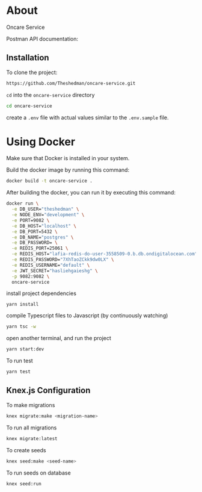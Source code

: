# About

Oncare Service

Postman API documentation: 

## Installation

To clone the project:

```bash
https://github.com/Theshedman/oncare-service.git
```

`cd` into the `oncare-service` directory

```bash
cd oncare-service
```

create a `.env` file with actual values similar to the `.env.sample` file.

# Using Docker
Make sure that Docker is installed in your system.

Build the docker image by running this command:
```bash
docker build -t oncare-service .
```
After building the docker, you can run it by executing this command:
```bash
docker run \
  -e DB_USER="theshedman" \
  -e NODE_ENV="development" \
  -e PORT=9082 \
  -e DB_HOST="localhost" \
  -e DB_PORT=5432 \
  -e DB_NAME="postgres" \
  -e DB_PASSWORD= \
  -e REDIS_PORT=25061 \
  -e REDIS_HOST="lafia-redis-do-user-3558509-0.b.db.ondigitalocean.com" \
  -e REDIS_PASSWORD="7XhTaoZCkk9dw0LX" \
  -e REDIS_USERNAME="default" \
  -e JWT_SECRET="hasliehgaieshg" \
  -p 9082:9082 \
  oncare-service
````

install project dependencies
```
yarn install
```

compile Typescript files to Javascript (by continuously watching)
```bash
yarn tsc -w
```

open another terminal, and run the project
```bash
yarn start:dev
```

To run test
```bash
yarn test
```

## Knex.js Configuration

To make migrations
```bash
knex migrate:make <migration-name>
```

To run all migrations
```bash
knex migrate:latest
```

To create seeds

```bash
knex seed:make <seed-name>
```

To run seeds on database
```bash
knex seed:run
`````





